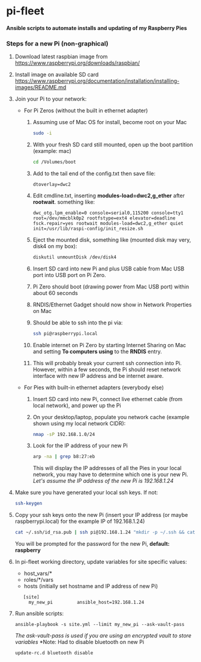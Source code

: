# pi-fleet

#### Ansible scripts to automate installs and updating of my Raspberry Pies

### Steps for a new Pi (non-graphical)

1. Download latest raspbian image from https://www.raspberrypi.org/downloads/raspbian/

1. Install image on available SD card https://www.raspberrypi.org/documentation/installation/installing-images/README.md

1. Join your Pi to your network:
    - For Pi Zeros (without the built in ethernet adapter)
    
        1. Assuming use of Mac OS for install, become root on your Mac
            ```bash
            sudo -i
            ```
    
        1. With your fresh SD card still mounted, open up the boot partition (example: mac)
            ```bash
            cd /Volumes/boot
            ```
            
        1. Add to the tail end of the config.txt then save file:
            ```
            dtoverlay=dwc2
            ```
        
        1. Edit cmdline.txt, inserting **modules-load=dwc2,g_ether** after **rootwait**.
        something like:
            ```
            dwc_otg.lpm_enable=0 console=serial0,115200 console=tty1 root=/dev/mmcblk0p2 rootfstype=ext4 elevator=deadline fsck.repair=yes rootwait modules-load=dwc2,g_ether quiet init=/usr/lib/raspi-config/init_resize.sh
            ```
        
        1. Eject the mounted disk, something like (mounted disk may very, disk4 on my box):
            ```bash
            diskutil unmountDisk /dev/disk4
            ```
        
        1. Insert SD card into new Pi and plus USB cable from Mac USB port into USB port on Pi Zero.
        
        1. Pi Zero should boot (drawing power from Mac USB port) within about 60 seconds
        
        1. RNDIS/Ethernet Gadget should now show in Network Properties on Mac
        
        1. Should be able to ssh into the pi via:
            ```bash
            ssh pi@raspberrypi.local
            ```
        
        1. Enable internet on Pi Zero by starting Internet Sharing on Mac and setting **To computers using** to the **RNDIS** entry.
        
        1. This will probably break your current ssh connection into Pi. However, within a few seconds, the Pi should reset network interface with new IP address and be internet aware.
        
    - For Pies with built-in ethernet adapters (everybody else)
        1. Insert SD card into new Pi, connect live ethernet cable (from local network), and power up the Pi
    
        1. On your desktop/laptop, populate you network cache (example shown using my local network CIDR): 
            ```bash
            nmap -sP 192.168.1.0/24
            ```
        
        1. Look for the IP address of your new Pi
            ```bash
            arp -na | grep b8:27:eb
            ```
           This will display the IP addresses of all the Pies in your local network, you may have to determine which one is your new Pi.
           *Let's assume the IP address of the new Pi is 192.168.1.24*   
   
1. Make sure you have generated your local ssh keys. If not:
    ```bash
    ssh-keygen
    ```
    
1. Copy your ssh keys onto the new Pi (insert your IP address (or maybe raspberrypi.local) for the example IP of 192.168.1.24)
    ```bash
    cat ~/.ssh/id_rsa.pub | ssh pi@192.168.1.24 "mkdir -p ~/.ssh && cat >>  ~/.ssh/authorized_keys"
    ```
   You will be prompted for the password for the new Pi, **default: raspberry**

1. In pi-fleet working directory, update variables for site specific values:
   - host_vars/*
   - roles/*/vars
   - hosts (initially set hostname and IP address of new Pi)
   
   ```
      [site]
        my_new_pi         ansible_host=192.168.1.24
   ```

1. Run ansible scripts:
    ```
    ansible-playbook -s site.yml --limit my_new_pi --ask-vault-pass
    ```
    *The ask-vault-pass is used if you are using an encrypted vault to store variables*
    *Note: Had to disable bluetooth on new Pi 
    ```
    update-rc.d bluetooth disable
    ```